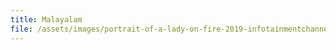 ```yaml
---
title: Malayalam
file: /assets/images/portrait-of-a-lady-on-fire-2019-infotainmentchannels.srt
---
```

